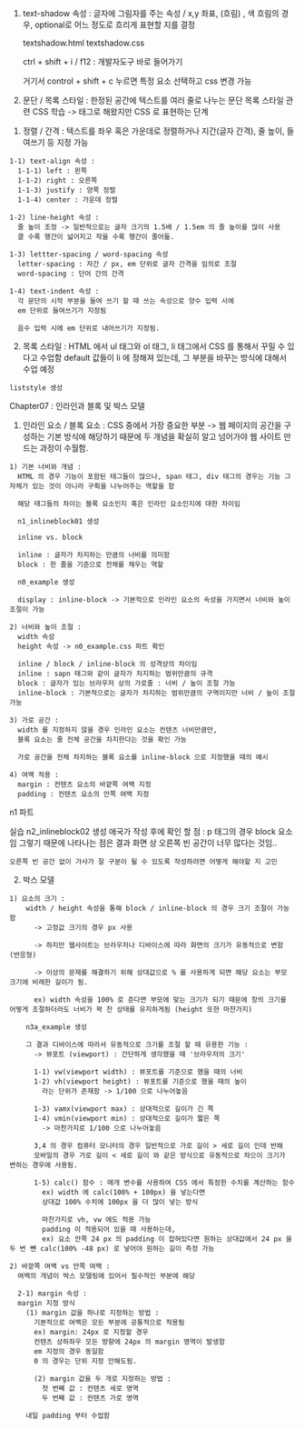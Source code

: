 1. text-shadow 속성 :
    글자에 그림자를 주는 속성 / x,y 좌표, (흐림) , 색
    흐림의 경우, optional로 어느 정도로 흐리게 표현할 지를 결정

    textshadow.html
    textshadow.css

    ctrl + shift + i / f12 : 개발자도구 바로 들어가기

    거기서 control + shift + c 누르면 특정 요소 선택하고 css 변경 가능


2. 문단 / 목록 스타일
  : 한정된 공간에 텍스트를 여러 줄로 나누는 문단
  목록 스타일 관련 CSS 학습 -> 태그로 해왔지만 CSS 로 표현하는 단계

  1) 정렬 / 간격 :
    텍스트를 좌우 혹은 가운데로 정렬하거나 지간(글자 간격), 줄 높이, 들여쓰기 등 지정 가능

    1-1) text-align 속성 :
      1-1-1) left : 왼쪽
      1-1-2) right : 오른쪽
      1-1-3) justify : 양쪽 정렬
      1-1-4) center : 가운데 정렬

    1-2) line-height 속성 :
      줄 높이 조정 -> 일반적으로는 글자 크기의 1.5배 / 1.5em 의 줄 높이를 많이 사용
      클 수록 행간이 넓어지고 작을 수록 행간이 줄어듦.

    1-3) lettter-spacing / word-spacing 속성
      letter-spacing : 자간 / px, em 단위로 글자 간격을 임의로 조절
      word-spacing : 단어 간의 간격
    
    1-4) text-indent 속성 :
      각 문단의 시작 부분을 들여 쓰기 할 때 쓰는 속성으로 양수 입력 시에
      em 단위로 들여쓰기가 지정됨

      음수 입력 시에 em 단위로 내어쓰기가 지정됨.

  2) 목록 스타일 :
    HTML 에서 ul 태그와 ol 태그, li 태그에서 CSS 를 통해서 꾸밀 수 있다고 수업함
    default 값들이 li 에 정해져 있는데, 그 부분을 바꾸는 방식에 대해서 수업 예정

    liststyle 생성

Chapter07 : 인라인과 블록 및 박스 모델

  1. 인라인 요소 / 블록 요소 :
    CSS 중에서 가장 중요한 부분
    -> 웹 페이지의 공간을 구성하는 기본 방식에 해당하기 때문에 두 개념을 확실히 알고 넘어가야 웹 사이트 만드는 과정이 수월함.

    1) 기본 너비와 개념 :
      HTML 의 경우 기능이 포함된 태그들이 많으나, span 태그, div 태그의 경우는 기능 그 자체가 있는 것이 아니라 구획을 나누어주는 역할을 함

      해당 태그들의 차이는 블록 요소인지 혹은 인라인 요소인지에 대한 차이임

      n1_inlineblock01 생성

      inline vs. block

      inline : 글자가 차지하는 만큼의 너비를 의미함
      block : 한 줄을 기준으로 전체를 채우는 역할

      n0_example 생성

      display : inline-block -> 기본적으로 인라인 요소의 속성을 가지면서 너비와 높이 조절이 가능

    2) 너비와 높이 조절 :
      width 속성 
      height 속성 -> n0_example.css 파트 확인

      inline / block / inline-block 의 성격상의 차이임
      inline : sapn 태그와 같이 글자가 차지하는 범위만큼의 규격
      block : 글자가 있는 브라우저 상의 가로줄 : 너비 / 높이 조절 가능
      inline-block : 기본적으로는 글자가 차지하는 범위만큼의 구역이지만 너비 / 높이 조절 가능

    3) 가로 공간 :
      width 를 지정하지 않을 경우 인라인 요소는 컨텐츠 너비만큼만,
      블록 요소는 줄 전체 공간을 차지한다는 것을 확인 가능

      가로 공간을 전체 차지하는 블록 요소를 inline-block 으로 지정했을 때의 예시

    4) 여백 적용 :
      margin : 컨텐츠 요소의 바깥쪽 여백 지정
      padding : 컨텐츠 요소의 안쪽 여백 지정

  n1 파트

  실습
  n2_inlineblock02 생성
  애국가 작성 후에 확인 할 점 :
    p 태그의 경우 block 요소임
    그렇기 때문에 나타나는 점은 결과 화면 상 오른쪽 빈 공간이 너무 많다는 것임..

    오른쪽 빈 공간 없이 가사가 잘 구분이 될 수 있도록 작성하려면 어떻게 해야할 지 고민


  2. 박스 모델

    1) 요소의 크기 :
        width / height 속성을 통해 block / inline-block 의 경우 크기 조절이 가능함
          -> 고정값 크기의 경우 px 사용

          -> 하지만 웹사이트는 브라우저나 디바이스에 따라 화면의 크기가 유동적으로 변함 (반응형)

          -> 이상의 문제를 해결하기 위해 상대값으로 % 를 사용하게 되면 해당 요소는 부모 크기에 비례한 길이가 됨.

          ex) width 속성을 100% 로 준다면 부모에 맞는 크기가 되기 때문에 창의 크기를 어떻게 조절하더라도 너비가 꽉 찬 상태를 유지하게됨 (height 또한 마찬가지)

        n3a_example 생성

        그 결과 디바이스에 따라서 유동적으로 크기를 조절 할 때 유용한 기능 :
          -> 뷰포트 (viewport) : 간단하게 생각했을 때 '브라우저의 크기' 

          1-1) vw(viewport width) : 뷰포트를 기준으로 했을 때의 너비
          1-2) vh(viewport height) : 뷰포트를 기준으로 했을 때의 높이
            라는 단위가 존재함 -> 1/100 으로 나누어놓음

          1-3) vamx(viewport max) : 상대적으로 길이가 긴 쪽
          1-4) vmin(viewport min) : 상대적으로 길이가 짧은 쪽
            -> 마찬가지로 1/100 으로 나누어놓음

          3,4 의 경우 컴퓨터 모니터의 경우 일반적으로 가로 길이 > 세로 길이 인데 반해
          모바일의 경우 가로 길이 < 세로 길이 와 같은 방식으로 유동적으로 차으이 크기가 변하는 경우에 사용됨.

          1-5) calc() 함수 : 매개 변수를 사용하여 CSS 에서 특정한 수치를 계산하는 함수
            ex) width 에 calc(100% + 100px) 을 넣는다면
            상대값 100% 수치에 100px 을 더 많이 넣는 방식

            마찬가지로 vh, vw 에도 적용 가능
            padding 이 적용되어 있을 때 사용하는데,
            ex) 요소 안쪽 24 px 의 padding 이 잡혀있다면 원하는 상대값에서 24 px 을 두 번 뺀 calc(100% -48 px) 로 넣어야 원하는 길이 측정 가능
    
    2) 바깥쪽 여백 vs 안쪽 여백 :
      여백의 개념이 박스 모델링에 있어서 필수적인 부분에 해당

      2-1) margin 속성 :
      margin 지정 방식
        (1) margin 값을 하나로 지정하는 방법 :
          기본적으로 여백은 모든 부분에 공통적으로 적용됨
          ex) margin: 24px 로 지정할 경우
          컨텐츠 상하좌우 모든 방향에 24px 의 margin 영역이 발생함
          em 지정의 경우 동일함
          0 의 경우는 단위 지정 안해도됨.

          (2) margin 값을 두 개로 지정하는 방법 :
            첫 번째 값 : 컨텐츠 세로 영역
            두 번째 값 : 컨텐츠 가로 영역

        내일 padding 부터 수업함